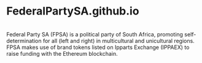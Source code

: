 # FederalPartySA.github.io
<br>Federal Party SA (FPSA) is a political party of South Africa, promoting self-determination for all (left and right) in multicultural and unicultural regions. FPSA makes use of brand tokens listed on Ipparts Exchange (IPPAEX) to raise funding with the Ethereum blockchain. 
